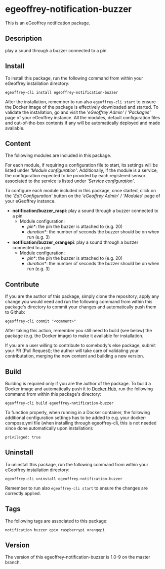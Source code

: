 # egeoffrey-notification-buzzer

This is an eGeoffrey notification package.

## Description

play a sound through a buzzer connected to a pin.

## Install

To install this package, run the following command from within your eGeoffrey installation directory:
```
egeoffrey-cli install egeoffrey-notification-buzzer
```
After the installation, remember to run also `egeoffrey-cli start` to ensure the Docker image of the package is effectively downloaded and started.
To validate the installation, go and visit the *'eGeoffrey Admin'* / *'Packages'* page of your eGeoffrey instance. All the modules, default configuration files and out-of-the-box contents if any will be automatically deployed and made available.
## Content

The following modules are included in this package.

For each module, if requiring a configuration file to start, its settings will be listed under *'Module configuration'*. Additionally, if the module is a service, the configuration expected to be provided by each registered sensor associated to the service is listed under *'Service configuration'*.

To configure each module included in this package, once started, click on the *'Edit Configuration'* button on the *'eGeoffrey Admin'* / *'Modules'* page of your eGeoffrey instance.
- **notification/buzzer_raspi**: play a sound through a buzzer connected to a pin
  - Module configuration:
    - *pin**: the pin the buzzer is attached to (e.g. 20)
    - *duration**: the number of seconds the buzzer should be on when run (e.g. 3)
- **notification/buzzer_orangepi**: play a sound through a buzzer connected to a pin
  - Module configuration:
    - *pin**: the pin the buzzer is attached to (e.g. 20)
    - *duration**: the number of seconds the buzzer should be on when run (e.g. 3)

## Contribute

If you are the author of this package, simply clone the repository, apply any change you would need and run the following command from within this package's directory to commit your changes and automatically push them to Github:
```
egeoffrey-cli commit "<comment>"
```
After taking this action, remember you still need to build (see below) the package (e.g. the Docker image) to make it available for installation.

If you are a user willing to contribute to somebody's else package, submit your PR (Pull Request); the author will take care of validating your contributation, merging the new content and building a new version.

## Build

Building is required only if you are the author of the package. To build a Docker image and automatically push it to [Docker Hub](https://hub.docker.com/r/egeoffrey/egeoffrey-notification-buzzer), run the following command from within this package's directory:
```
egeoffrey-cli build egeoffrey-notification-buzzer
```
To function properly, when running in a Docker container, the following additional configuration settings has to be added to e.g. your docker-compose.yml file (when installing through egeoffrey-cli, this is not needed since done automatically upon installation):
```
privileged: true
```

## Uninstall

To uninstall this package, run the following command from within your eGeoffrey installation directory:
```
egeoffrey-cli uninstall egeoffrey-notification-buzzer
```
Remember to run also `egeoffrey-cli start` to ensure the changes are correctly applied.
## Tags

The following tags are associated to this package:
```
notification buzzer gpio raspberrypi orangepi
```

## Version

The version of this egeoffrey-notification-buzzer is 1.0-9 on the master branch.
